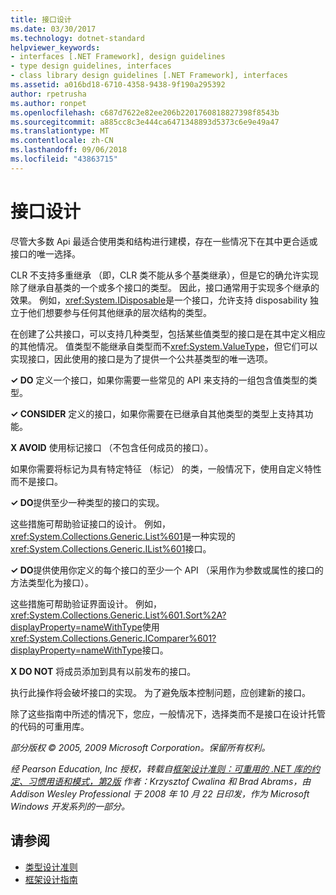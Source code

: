 ```yaml
---
title: 接口设计
ms.date: 03/30/2017
ms.technology: dotnet-standard
helpviewer_keywords:
- interfaces [.NET Framework], design guidelines
- type design guidelines, interfaces
- class library design guidelines [.NET Framework], interfaces
ms.assetid: a016bd18-6710-4358-9438-9f190a295392
author: rpetrusha
ms.author: ronpet
ms.openlocfilehash: c687d7622e82ee206b2201760818827398f8543b
ms.sourcegitcommit: a885cc8c3e444ca6471348893d5373c6e9e49a47
ms.translationtype: MT
ms.contentlocale: zh-CN
ms.lasthandoff: 09/06/2018
ms.locfileid: "43863715"
---
```

# <a name="interface-design"></a>接口设计
尽管大多数 Api 最适合使用类和结构进行建模，存在一些情况下在其中更合适或接口的唯一选择。  
  
 CLR 不支持多重继承 （即，CLR 类不能从多个基类继承），但是它的确允许实现除了继承自基类的一个或多个接口的类型。 因此，接口通常用于实现多个继承的效果。 例如，<xref:System.IDisposable>是一个接口，允许支持 disposability 独立于他们想要参与任何其他继承的层次结构的类型。  
  
 在创建了公共接口，可以支持几种类型，包括某些值类型的接口是在其中定义相应的其他情况。 值类型不能继承自类型而不<xref:System.ValueType>，但它们可以实现接口，因此使用的接口是为了提供一个公共基类型的唯一选项。  
  
 **✓ DO** 定义一个接口，如果你需要一些常见的 API 来支持的一组包含值类型的类型。  
  
 **✓ CONSIDER** 定义的接口，如果你需要在已继承自其他类型的类型上支持其功能。  
  
 **X AVOID** 使用标记接口 （不包含任何成员的接口）。  
  
 如果你需要将标记为具有特定特征 （标记） 的类，一般情况下，使用自定义特性而不是接口。  
  
 **✓ DO**提供至少一种类型的接口的实现。  
  
 这些措施可帮助验证接口的设计。 例如，<xref:System.Collections.Generic.List%601>是一种实现的<xref:System.Collections.Generic.IList%601>接口。  
  
 **✓ DO**提供使用你定义的每个接口的至少一个 API （采用作为参数或属性的接口的方法类型化为接口）。  
  
 这些措施可帮助验证界面设计。 例如，<xref:System.Collections.Generic.List%601.Sort%2A?displayProperty=nameWithType>使用<xref:System.Collections.Generic.IComparer%601?displayProperty=nameWithType>接口。  
  
 **X DO NOT** 将成员添加到具有以前发布的接口。  
  
 执行此操作将会破坏接口的实现。 为了避免版本控制问题，应创建新的接口。  
  
 除了这些指南中所述的情况下，您应，一般情况下，选择类而不是接口在设计托管的代码的可重用库。  
  
 *部分版权 © 2005, 2009 Microsoft Corporation。保留所有权利。*  
  
 *经 Pearson Education, Inc 授权，转载自[框架设计准则：可重用的 .NET 库的约定、习惯用语和模式，第2版](https://www.informit.com/store/framework-design-guidelines-conventions-idioms-and-9780321545619) 作者：Krzysztof Cwalina 和 Brad Abrams，由 Addison Wesley Professional 于 2008 年 10 月 22 日印发，作为 Microsoft Windows 开发系列的一部分。*  
  
## <a name="see-also"></a>请参阅

- [类型设计准则](../../../docs/standard/design-guidelines/type.md)  
- [框架设计指南](../../../docs/standard/design-guidelines/index.md)
